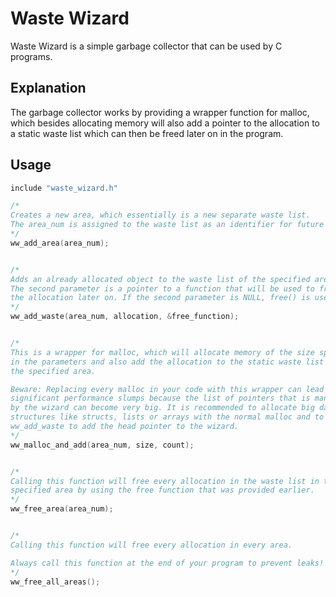 # Waste Wizard

Waste Wizard is a simple garbage collector that can be used by C programs.


## Explanation

The garbage collector works by providing a wrapper function for malloc, 
which besides allocating memory will also add a pointer to the allocation 
to a static waste list which can then be freed later on in the program.


## Usage

```C
include "waste_wizard.h"

/*
Creates a new area, which essentially is a new separate waste list.
The area_num is assigned to the waste list as an identifier for future use.
*/
ww_add_area(area_num);


/*
Adds an already allocated object to the waste list of the specified area.
The second parameter is a pointer to a function that will be used to free 
the allocation later on. If the second parameter is NULL, free() is used.
*/
ww_add_waste(area_num, allocation, &free_function);


/*
This is a wrapper for malloc, which will allocate memory of the size specified 
in the parameters and also add the allocation to the static waste list of
the specified area.

Beware: Replacing every malloc in your code with this wrapper can lead to
significant performance slumps because the list of pointers that is managed
by the wizard can become very big. It is recommended to allocate big data
structures like structs, lists or arrays with the normal malloc and to use
ww_add_waste to add the head pointer to the wizard.
*/
ww_malloc_and_add(area_num, size, count);


/*
Calling this function will free every allocation in the waste list in the
specified area by using the free function that was provided earlier.
*/
ww_free_area(area_num);


/*
Calling this function will free every allocation in every area.

Always call this function at the end of your program to prevent leaks!
*/
ww_free_all_areas();
```
